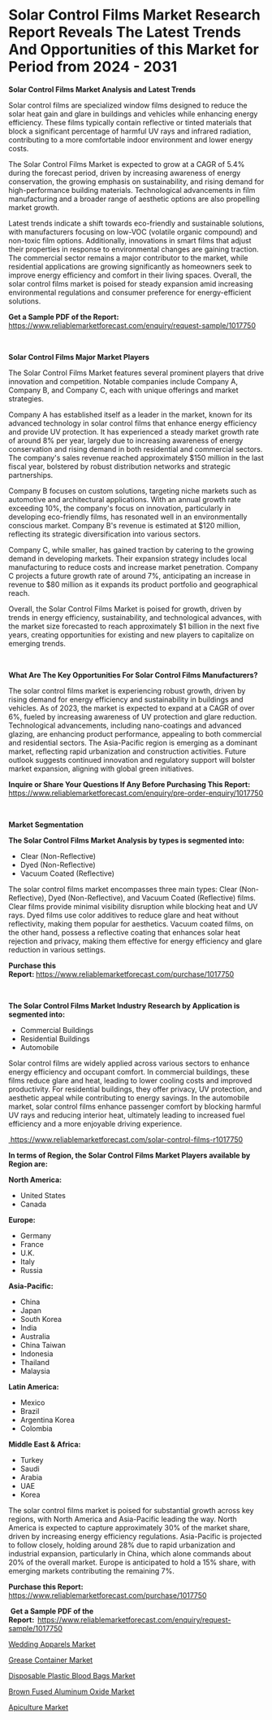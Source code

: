 <p><h1>Solar Control Films Market Research Report Reveals The Latest Trends And Opportunities of this Market for Period from 2024 - 2031</h1></p><p><strong>Solar Control Films Market Analysis and Latest Trends</strong></p>
<p><p>Solar control films are specialized window films designed to reduce the solar heat gain and glare in buildings and vehicles while enhancing energy efficiency. These films typically contain reflective or tinted materials that block a significant percentage of harmful UV rays and infrared radiation, contributing to a more comfortable indoor environment and lower energy costs.</p><p>The Solar Control Films Market is expected to grow at a CAGR of 5.4% during the forecast period, driven by increasing awareness of energy conservation, the growing emphasis on sustainability, and rising demand for high-performance building materials. Technological advancements in film manufacturing and a broader range of aesthetic options are also propelling market growth.</p><p>Latest trends indicate a shift towards eco-friendly and sustainable solutions, with manufacturers focusing on low-VOC (volatile organic compound) and non-toxic film options. Additionally, innovations in smart films that adjust their properties in response to environmental changes are gaining traction. The commercial sector remains a major contributor to the market, while residential applications are growing significantly as homeowners seek to improve energy efficiency and comfort in their living spaces. Overall, the solar control films market is poised for steady expansion amid increasing environmental regulations and consumer preference for energy-efficient solutions.</p></p>
<p><strong>Get a Sample PDF of the Report:&nbsp;</strong> <a href="https://www.reliablemarketforecast.com/enquiry/request-sample/1017750">https://www.reliablemarketforecast.com/enquiry/request-sample/1017750</a></p>
<p>&nbsp;</p>
<p><strong>Solar Control Films Major Market Players</strong></p>
<p><p>The Solar Control Films Market features several prominent players that drive innovation and competition. Notable companies include Company A, Company B, and Company C, each with unique offerings and market strategies.</p><p>Company A has established itself as a leader in the market, known for its advanced technology in solar control films that enhance energy efficiency and provide UV protection. It has experienced a steady market growth rate of around 8% per year, largely due to increasing awareness of energy conservation and rising demand in both residential and commercial sectors. The company's sales revenue reached approximately $150 million in the last fiscal year, bolstered by robust distribution networks and strategic partnerships.</p><p>Company B focuses on custom solutions, targeting niche markets such as automotive and architectural applications. With an annual growth rate exceeding 10%, the company's focus on innovation, particularly in developing eco-friendly films, has resonated well in an environmentally conscious market. Company B's revenue is estimated at $120 million, reflecting its strategic diversification into various sectors.</p><p>Company C, while smaller, has gained traction by catering to the growing demand in developing markets. Their expansion strategy includes local manufacturing to reduce costs and increase market penetration. Company C projects a future growth rate of around 7%, anticipating an increase in revenue to $80 million as it expands its product portfolio and geographical reach.</p><p>Overall, the Solar Control Films Market is poised for growth, driven by trends in energy efficiency, sustainability, and technological advances, with the market size forecasted to reach approximately $1 billion in the next five years, creating opportunities for existing and new players to capitalize on emerging trends.</p></p>
<p>&nbsp;</p>
<p><strong>What Are The Key Opportunities For Solar Control Films Manufacturers?</strong></p>
<p><p>The solar control films market is experiencing robust growth, driven by rising demand for energy efficiency and sustainability in buildings and vehicles. As of 2023, the market is expected to expand at a CAGR of over 6%, fueled by increasing awareness of UV protection and glare reduction. Technological advancements, including nano-coatings and advanced glazing, are enhancing product performance, appealing to both commercial and residential sectors. The Asia-Pacific region is emerging as a dominant market, reflecting rapid urbanization and construction activities. Future outlook suggests continued innovation and regulatory support will bolster market expansion, aligning with global green initiatives.</p></p>
<p><strong>Inquire or Share Your Questions If Any Before Purchasing This Report:</strong> <a href="https://www.reliablemarketforecast.com/enquiry/pre-order-enquiry/1017750">https://www.reliablemarketforecast.com/enquiry/pre-order-enquiry/1017750</a></p>
<p>&nbsp;</p>
<p><strong>Market Segmentation</strong></p>
<p><strong>The Solar Control Films Market Analysis by types is segmented into:</strong></p>
<p><ul><li>Clear (Non-Reflective)</li><li>Dyed (Non-Reflective)</li><li>Vacuum Coated (Reflective)</li></ul></p>
<p><p>The solar control films market encompasses three main types: Clear (Non-Reflective), Dyed (Non-Reflective), and Vacuum Coated (Reflective) films. Clear films provide minimal visibility disruption while blocking heat and UV rays. Dyed films use color additives to reduce glare and heat without reflectivity, making them popular for aesthetics. Vacuum coated films, on the other hand, possess a reflective coating that enhances solar heat rejection and privacy, making them effective for energy efficiency and glare reduction in various settings.</p></p>
<p><strong>Purchase this Report:&nbsp;</strong><a href="https://www.reliablemarketforecast.com/purchase/1017750">https://www.reliablemarketforecast.com/purchase/1017750</a></p>
<p>&nbsp;</p>
<p><strong>The Solar Control Films Market Industry Research by Application is segmented into:</strong></p>
<p><ul><li>Commercial Buildings</li><li>Residential Buildings</li><li>Automobile</li></ul></p>
<p><p>Solar control films are widely applied across various sectors to enhance energy efficiency and occupant comfort. In commercial buildings, these films reduce glare and heat, leading to lower cooling costs and improved productivity. For residential buildings, they offer privacy, UV protection, and aesthetic appeal while contributing to energy savings. In the automobile market, solar control films enhance passenger comfort by blocking harmful UV rays and reducing interior heat, ultimately leading to increased fuel efficiency and a more enjoyable driving experience.</p></p>
<p><a href="https://www.reliablemarketforecast.com/solar-control-films-r1017750">&nbsp;https://www.reliablemarketforecast.com/solar-control-films-r1017750</a></p>
<p><strong>In terms of Region, the Solar Control Films Market Players available by Region are:</strong></p>
<p>
    <p> <strong> North America: </strong>
        <ul>
            <li>United States</li>
            <li>Canada</li>
        </ul>
        </p> 
    <p> <strong> Europe: </strong>
        <ul>
            <li>Germany</li>
            <li>France</li>
            <li>U.K.</li>
            <li>Italy</li>
            <li>Russia</li>
        </ul>
        </p> 
    <p> <strong> Asia-Pacific: </strong>
        <ul>
            <li>China</li>
            <li>Japan</li>
            <li>South Korea</li>
            <li>India</li>
            <li>Australia</li>
            <li>China Taiwan</li>
            <li>Indonesia</li>
            <li>Thailand</li>
            <li>Malaysia</li>
        </ul>
        </p> 
    <p> <strong> Latin America: </strong>
        <ul>
            <li>Mexico</li>
            <li>Brazil</li>
            <li>Argentina Korea</li>
            <li>Colombia</li>
        </ul>
        </p> 
    <p> <strong> Middle East & Africa: </strong>
        <ul>
            <li>Turkey</li>
            <li>Saudi</li>
            <li>Arabia</li>
            <li>UAE</li>
            <li>Korea</li>
        </ul>
    </p>
    </p>
<p><p>The solar control films market is poised for substantial growth across key regions, with North America and Asia-Pacific leading the way. North America is expected to capture approximately 30% of the market share, driven by increasing energy efficiency regulations. Asia-Pacific is projected to follow closely, holding around 28% due to rapid urbanization and industrial expansion, particularly in China, which alone commands about 20% of the overall market. Europe is anticipated to hold a 15% share, with emerging markets contributing the remaining 7%.</p></p>
<p><strong>Purchase this Report: </strong><a href="https://www.reliablemarketforecast.com/purchase/1017750">https://www.reliablemarketforecast.com/purchase/1017750</a></p>
<p>&nbsp;<strong>Get a Sample PDF of the Report:&nbsp;&nbsp;</strong><a href="https://www.reliablemarketforecast.com/enquiry/request-sample/1017750">https://www.reliablemarketforecast.com/enquiry/request-sample/1017750</a></p>
<p><strong></strong></p>
<p><p><a href="https://medium.com/@yeie266/the-wedding-apparels-market-report-analyzes-important-operational-and-performance-data-so-one-may-112982df8301">Wedding Apparels Market</a></p><p><a href="https://issuu.com/reportprime-2/docs/grease-container-market-size-2030.p_4f110d3b51b339">Grease Container Market</a></p><p><a href="https://github.com/michaelhall412/Market-Research-Report-List-1/blob/main/disposable-plastic-blood-bags-market.md">Disposable Plastic Blood Bags Market</a></p><p><a href="https://www.linkedin.com/pulse/brown-fused-aluminum-oxide-market-size-share-trends-analysis-lwczf?trackingId=OMoLiLWoRl6cRh6vvhDdZw%3D%3D">Brown Fused Aluminum Oxide Market</a></p><p><a href="https://medium.com/@cathymaggio15/the-apiculture-market-report-analyzes-important-operational-and-performance-data-so-one-may-1aaafb462071">Apiculture Market</a></p></p>